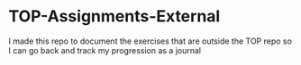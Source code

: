 # TOP-Assignments-External
I made this repo to document the exercises that are outside the TOP repo so I can go back and track my progression as a journal 